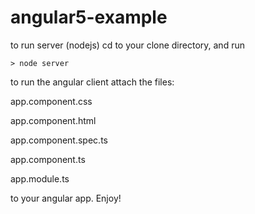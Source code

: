 # angular5-example

to run server (nodejs) cd to your clone directory, and run

    > node server 
    
 to run the angular client attach the files:
 
 app.component.css
 
app.component.html

app.component.spec.ts	

app.component.ts	

app.module.ts


to your angular app. Enjoy!
